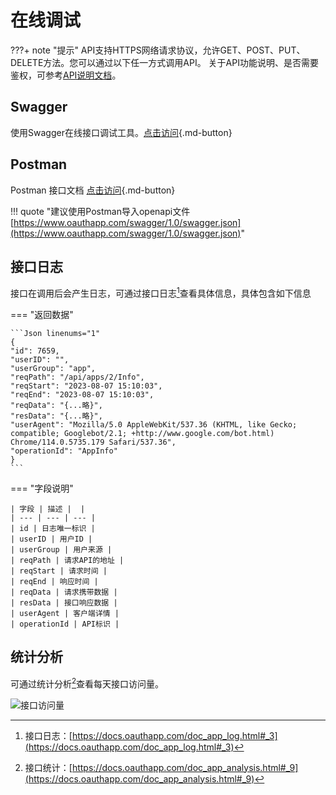 # 在线调试

???+ note "提示"
    API支持HTTPS网络请求协议，允许GET、POST、PUT、DELETE方法。您可以通过以下任一方式调用API。
    关于API功能说明、是否需要鉴权，可参考[API说明文档](https://docs.oauthapp.com/api/)。

## Swagger

使用Swagger在线接口调试工具。[点击访问](https://www.oauthapp.com/swagger){.md-button}

## Postman

Postman 接口文档 [点击访问](https://documenter.getpostman.com/view/19619739/2s9Xy3qqZH){.md-button}

!!! quote "建议使用Postman导入openapi文件 [https://www.oauthapp.com/swagger/1.0/swagger.json](https://www.oauthapp.com/swagger/1.0/swagger.json)"


## 接口日志

接口在调用后会产生日志，可通过接口日志[^1]查看具体信息，具体包含如下信息

=== "返回数据"

    ```Json linenums="1"
    {
    "id": 7659,
    "userID": "",
    "userGroup": "app",
    "reqPath": "/api/apps/2/Info",
    "reqStart": "2023-08-07 15:10:03",
    "reqEnd": "2023-08-07 15:10:03",
    "reqData": "{...略}",
    "resData": "{...略}",
    "userAgent": "Mozilla/5.0 AppleWebKit/537.36 (KHTML, like Gecko; compatible; Googlebot/2.1; +http://www.google.com/bot.html) Chrome/114.0.5735.179 Safari/537.36",
    "operationId": "AppInfo"
    }
    ```


=== "字段说明"

    | 字段 | 描述 |  |
    | --- | --- | --- |
    | id | 日志唯一标识 |
    | userID | 用户ID |
    | userGroup | 用户来源 |
    | reqPath | 请求API的地址 |
    | reqStart | 请求时间 |
    | reqEnd | 响应时间 |
    | reqData | 请求携带数据 |
    | resData | 接口响应数据 |
    | userAgent | 客户端详情 |
    | operationId | API标识 |


## 统计分析

可通过统计分析[^2]查看每天接口访问量。

![接口访问量](https://docs.oauthapp.com/apitool/1.png)

[^1]:接口日志：[https://docs.oauthapp.com/doc_app_log.html#_3](https://docs.oauthapp.com/doc_app_log.html#_3)
[^2]:接口统计：[https://docs.oauthapp.com/doc_app_analysis.html#_9](https://docs.oauthapp.com/doc_app_analysis.html#_9)